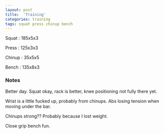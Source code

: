 ```yaml
---
layout: post
title:  'Training'
categories: training
tags: squat press chinup bench
---
```


Squat       :   185x5x3

Press       :   125x3x3

Chinup      :   35x5x5

Bench       :   135x8x3

### Notes

Better day. Squat okay, rack is better, knee positioning not fully there yet.

Wrist is a little fucked up, probably from chinups. Abs losing tension when moving under
the bar.

Chinups strong?? Probably because I lost weight.

Close grip bench fun.
